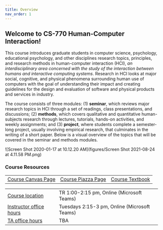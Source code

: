 ```yaml
---
title: Overview
nav_order: 1
---
```


## Welcome to CS-770 Human-Computer Interaction!

This course introduces graduate students in computer science, psychology, educational psychology, and other disciplines research topics, principles, and research methods in human-computer interaction (HCI), *an interdisciplinary area concerned with the study of the interaction between humans and interactive computing systems*. Research in HCI looks at major social, cognitive, and physical phenomena surrounding human use of computers with the goal of understanding their impact and creating guidelines for the design and evaluation of software and physical products and services in industry.

The course consists of three modules: (1) **seminar**, which reviews major research topics in HCI through a set of readings, class presentations, and discussions; (2) **methods**, which covers qualitative and quantitative human-subjects research through lectures, tutorials, hands-on activities, and weekly assignments; and (3) **project**, where students complete a semester-long project, usually involving empirical research, that culminates in the writing of a short paper. Below is a visual overview of the topics that will be covered in the seminar and methods modules.

![Screen Shot 2020-01-17 at 10.12.20 AM](figures/Screen Shot 2021-08-24 at 4.11.58 PM.png)



### Course Resources

<table>
<tr>
	<td>
		<span class="fs-3"><a class="btn btn-blue" href="https://canvas.wisc.edu/courses/271494">Course Canvas Page</a></span>
	</td>
	<td>
		<span class="fs-3"><a class="btn btn-blue" href="http://piazza.com/wisc/fall2021/compsci770001/home">Course Piazza Page</a></span>
	</td>
	<td>
		<span class="fs-3"><a class="btn btn-blue" href="https://wisconsin-madison.alma.exlibrisgroup.com/view/action/uresolver.do?operation=resolveService&package_service_id=14650690810002122&institutionId=2122&customerId=2120">Course Textbook</a></span>
	</td>
</tr>
</table>

<table>
<tr>
	<td>
		<a class="label" href="">Course location</a>
	</td>
	<td>
		TR 1:00-2:15 pm, Online (Microsoft Teams)
	</td>
</tr>
<tr>
	<td>
		<a class="label" href="">Instructor office hours</a>
	</td>
	<td>
		Tuesdays 2:15-3 pm, Online (Microsoft Teams)
	</td>
</tr>
<tr>
	<td>
		<a class="label" href="">TA office hours</a>
	</td>
	<td>
		TBA 
	</td>
</tr>
</table>


